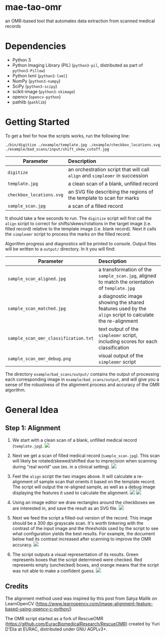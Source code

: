 # mae-tao-omr
an OMR-based tool that automates data extraction from scanned medical records


Dependencies
============
- Python 3
- Python Imaging Library (PIL) (``python3-pil``, distributed as part of ``python3-Pillow``)
- Python lxml (``python3-lxml``)
- NumPy (``python3-numpy``)
- SciPy (``python3-scipy``)
- scikit-image (``python3-skimage``)
- opencv (``opencv-python``)
- pathlib (``pathlib``)


Getting Started
===============
To get a feel for how the scripts works, run the following line:

`./bin/digitize ./example/template.jpg ./example/checkbox_locations.svg ./example/bad_scans/input/shift_skew_cutoff.jpg`


| Parameter                           | Description   |
| -------------                       |:--------------|
| `digitize`                          | an orchestration script that will call `align` and `simpleomr` in succession |
| `template.jpg`                      | a clean scan of a blank, unfilled record |
| `checkbox_locations.svg`            | an SVG file describing the regions of the template to scan for marks |
| `sample_scan.jpg`             | a scan of a filled record |


It should take a few seconds to run. The `digitize` script will first call the `align` script to correct for shifts/skews/rotations in the target image (i.e. filled record) relative to the template image (i.e. blank record). Next it calls the `simpleomr` script to process the marks on the filled record.  

Algorithm progress and diagnostics will be printed to console. Output files will be written to a `output/` directory. In it you will find:

| Parameter                           | Description   |
| -------------                       |:--------------|
| `sample_scan_aligned.jpg`           | a transformation of the `sample_scan.jpg`, aligned to match the orientation of `template.jpg` |
| `sample_scan_matched.jpg`           | a diagnostic image showing the shared features used by the `align` script to calculate the re-alignment |
| `sample_scan_omr_classification.txt`| text output of the `simpleomr` script, including scores for each classification |
| `sample_scan_omr_debug.png`             | visual output of the `simpleomr` script |

The directory `example/bad_scans/output/` contains the
output of processing each corresponding image in  `example/bad_scans/output`, and will give you a sense of the robustness of the alignment process and accuracy of the OMR algorithm.





General Idea
============

Step 1: Alignment
-----------------

1. We start with a clean scan of a blank, unfilled medical record (`template.jpg`).
![](https://github.com/sdrp/digitize-mtc/blob/master/example/template.jpg)

2. Next we get a scan of filled medical record (`sample_scan.jpg`). This scan will likely be rotated/skewed/shifted due to imprecision when scanning during "real world" use (ex. in a clinical setting).
![](https://github.com/sdrp/digitize-mtc/blob/master/example/bad_scans/input/sample_scan.jpg)

3. Feel the `align` script the two images above. It will calculate a re-alignment of sample scan that orients it based on the template record. The script will output the re-aligned sample, as well as a debug image displaying the features it used to calculate the alignment.
![](https://github.com/sdrp/digitize-mtc/blob/master/example/bad_scans/output/sample_scan_matched.jpg)
![](https://github.com/sdrp/digitize-mtc/blob/master/example/bad_scans/output/sample_scan_aligned.jpg)




2. Using an image
editor we draw rectangles around the checkboxes we are interested in, and save
the result as an SVG file.
![](https://github.com/sdrp/digitize-mtc/blob/master/example/checkbox_locations.svg)

2. Next we feed the script a filled-out version of the record. This image
should be a 300 dpi grayscale scan. It's worth tinkering with the contrast of the input image and the thresholds used by the script to see what configuration yields
the best results. For example, the document below had its contrast increased after scanning to improve the OMR accuracy.
![](https://github.com/sdrp/digitize-mtc/blob/master/example/input/filled_form_1.png)

3. The script outputs a visual representation of its results. Green represents boxes that the script determined were checked. Red
represents empty (unchecked) boxes, and orange means that the script was not
able to make a confident guess.
![](https://github.com/sdrp/digitize-mtc/blob/master/example/output/form_1_processed.png)



Credits
-------
The alignment method used was inspired by this post from Satya Mallik on LearnOpenCV (https://www.learnopencv.com/image-alignment-feature-based-using-opencv-c-python/)

The OMR script started as a fork of RescueOMR (https://github.com/EuracBiomedicalResearch/RescueOMR) created by Yuri D'Elia at EURAC, distributed under GNU AGPLv3+.
